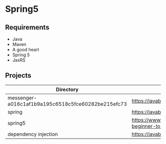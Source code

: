 # Spring5

## Requirements

* Java
* Maven
* A good heart
* Spring 5
* JaxRS


## Projects

| Directory                                              | Tutorials       | 		        
| -------------------------------------------------------| ----------------------------------------------------| 				      
| messenger-a016c1af1b9a195c6518c5fce60282be215efc73     | https://javabrains.io/courses/javaee_jaxrs/          | 		        
| spring                                                 | https://javabrains.io/courses/spring_bootquickstart/      | 
| spring5                                                | https://www.udemy.com/spring-framework-5-beginner-to-guru | 
| dependency injection                                   | https://javabrains.io/courses/spring_bootquickstart/  |
